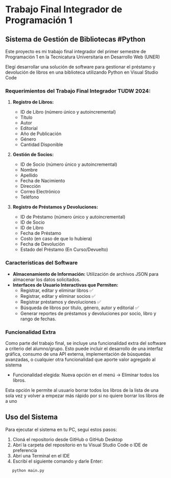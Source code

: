 # Trabajo Final Integrador de Programación 1

## Sistema de Gestión de Bibliotecas #Python

Este proyecto es mi trabajo final integrador del primer semestre de Programación 1 en la Tecnicatura Universitaria en Desarrollo Web (UNER)

Elegí desarrollar una solución de software para gestionar el préstamo y devolución de libros en una biblioteca utilizando Python en Visual Studio Code

### Requerimientos del Trabajo Final Integrador TUDW 2024:

1. **Registro de Libros:**
   - ID de Libro (número único y autoincremental)
   - Título
   - Autor
   - Editorial
   - Año de Publicación
   - Género
   - Cantidad Disponible

2. **Gestión de Socios:**
   - ID de Socio (número único y autoincremental)
   - Nombre
   - Apellido
   - Fecha de Nacimiento
   - Dirección
   - Correo Electrónico
   - Teléfono

3. **Registro de Préstamos y Devoluciones:**
   - ID de Préstamo (número único y autoincremental)
   - ID de Socio
   - ID de Libro
   - Fecha de Préstamo
   - Costo (en caso de que lo hubiera)
   - Fecha de Devolución
   - Estado del Préstamo (En Curso/Devuelto)

### Características del Software

- **Almacenamiento de Información:** Utilización de archivos JSON para almacenar los datos solicitados.
- **Interfaces de Usuario Interactivas que Permiten:** 
  - Registrar, editar y eliminar libros ✅
  - Registrar, editar y eliminar socios ✅
  - Registrar préstamos y devoluciones ✅
  - Búsqueda de libros por título, género, autor y editorial ✅
  - Generar reportes de préstamos y devoluciones por socio, libro y rango de fechas.

### Funcionalidad Extra

Como parte del trabajo final, se incluye una funcionalidad extra del software a criterio del alumno/grupo. Esto puede incluir el desarrollo de una interfaz gráfica, consumo de una API externa, implementación de búsquedas avanzadas, o cualquier otra funcionalidad que aporte valor agregado al sistema
- Funcionalidad elegida: Nueva opción en el menú -> Eliminar todos los libros.

Esta opción le permite al usuario borrar todos los libros de la lista de una sola vez y volver a empezar más rápido por si no quiere borrar los libros de a uno

## Uso del Sistema
Para ejecutar el sistema en tu PC, seguí estos pasos:

1. Cloná el repositorio desde GitHub o GitHub Desktop
2. Abrí la carpeta del repositorio en tu Visual Studio Code o IDE de preferencia
3. Abrí una Terminal en el IDE
4. Escribí el siguiente comando y darle Enter:
```bash
   python main.py
